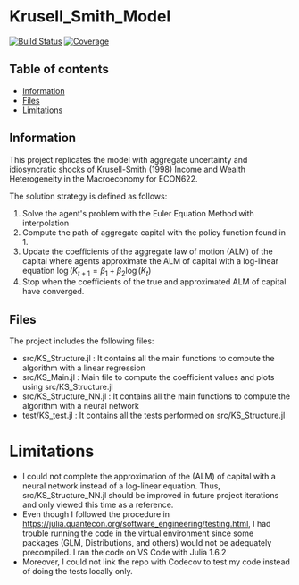 # Krusell_Smith_Model

[![Build Status](https://github.com/ELatulippeUBC/Krusell_Smith_Model.jl/actions/workflows/CI.yml/badge.svg?branch=main)](https://github.com/ELatulippeUBC/Krusell_Smith_Model.jl/actions/workflows/CI.yml?query=branch%3Amain)
[![Coverage](https://codecov.io/gh/ELatulippeUBC/Krusell_Smith_Model.jl/branch/main/graph/badge.svg)](https://codecov.io/gh/ELatulippeUBC/Krusell_Smith_Model.jl)

## Table of contents
* [Information](#Information)
* [Files](#files)
* [Limitations](#limitations)

## Information
This project replicates the model with aggregate uncertainty and idiosyncratic shocks of Krusell-Smith (1998) Income and Wealth Heterogeneity in the Macroeconomy for ECON622. 

The solution strategy is defined as follows:
1. Solve the agent's problem with the Euler Equation Method with interpolation
2. Compute the path of aggregate capital with the policy function found in 1.
3. Update the coefficients of the aggregate law of motion (ALM) of the capital where agents approximate the ALM of capital with a log-linear equation
	$\log(K_{t+1} = \beta_1 + \beta_2 \log (K_{t})$
4. Stop when the coefficients of the true and approximated ALM of capital have converged. 
 
## Files
The project includes the following files: 
* src/KS_Structure.jl : It contains all the main functions to compute the algorithm with a linear regression 
* src/KS_Main.jl : Main file to compute the coefficient values and plots using src/KS_Structure.jl
* src/KS_Structure_NN.jl : It contains all the main functions to compute the algorithm with a neural network
* test/KS_test.jl : It contains all the tests performed on src/KS_Structure.jl

# Limitations
* I could not complete the approximation of the (ALM) of capital with a neural network instead of a log-linear equation. Thus, src/KS_Structure_NN.jl should be improved in future project iterations and only viewed this time as a reference. 
* Even though I followed the procedure in https://julia.quantecon.org/software_engineering/testing.html, I had trouble running the code in the virtual environment since some packages (GLM, Distributions, and others) would not be adequately precompiled. I ran the code on VS Code with Julia 1.6.2
* Moreover, I could not link the repo with Codecov to test my code instead of doing the tests locally only. 
